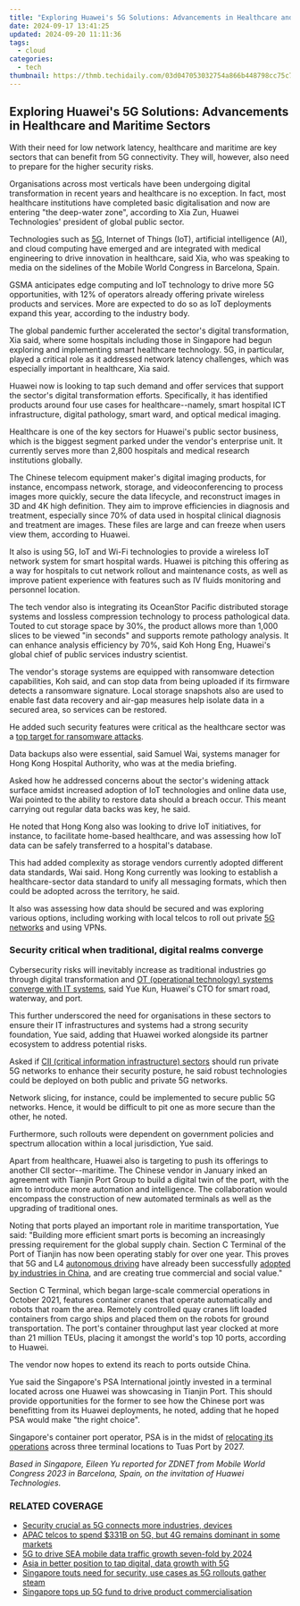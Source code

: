 ```yaml
---
title: "Exploring Huawei's 5G Solutions: Advancements in Healthcare and Maritime Sectors"
date: 2024-09-17 13:41:25
updated: 2024-09-20 11:11:36
tags:
  - cloud
categories:
  - tech
thumbnail: https://thmb.techidaily.com/03d047053032754a866b448798cc75c77a872c39fcd35dfe08c86add34610351.jpg
---
```


## Exploring Huawei's 5G Solutions: Advancements in Healthcare and Maritime Sectors

With their need for low network latency, healthcare and maritime are key sectors that can benefit from 5G connectivity. They will, however, also need to prepare for the higher security risks. 

Organisations across most verticals have been undergoing digital transformation in recent years and healthcare is no exception. In fact, most healthcare institutions have completed basic digitalisation and now are entering "the deep-water zone", according to Xia Zun, Huawei Technologies' president of global public sector. 

Technologies such as [5G](https://www.zdnet.com/article/asia-in-better-position-to-tap-digital-data-growth-with-5g/), Internet of Things (IoT), artificial intelligence (AI), and cloud computing have emerged and are integrated with medical engineering to drive innovation in healthcare, said Xia, who was speaking to media on the sidelines of the Mobile World Congress in Barcelona, Spain. 

GSMA anticipates edge computing and IoT technology to drive more 5G opportunities, with 12% of operators already offering private wireless products and services. More are expected to do so as IoT deployments expand this year, according to the industry body. 

The global pandemic further accelerated the sector's digital transformation, Xia said, where some hospitals including those in Singapore had begun exploring and implementing smart healthcare technology. 5G, in particular, played a critical role as it addressed network latency challenges, which was especially important in healthcare, Xia said. 

Huawei now is looking to tap such demand and offer services that support the sector's digital transformation efforts. Specifically, it has identified products around four use cases for healthcare--namely, smart hospital ICT infrastructure, digital pathology, smart ward, and optical medical imaging. 

Healthcare is one of the key sectors for Huawei's public sector business, which is the biggest segment parked under the vendor's enterprise unit. It currently serves more than 2,800 hospitals and medical research institutions globally. 

The Chinese telecom equipment maker's digital imaging products, for instance, encompass network, storage, and videoconferencing to process images more quickly, secure the data lifecycle, and reconstruct images in 3D and 4K high definition. They aim to improve efficiencies in diagnosis and treatment, especially since 70% of data used in hospital clinical diagnosis and treatment are images. These files are large and can freeze when users view them, according to Huawei. 

It also is using 5G, IoT and Wi-Fi technologies to provide a wireless IoT network system for smart hospital wards. Huawei is pitching this offering as a way for hospitals to cut network rollout and maintenance costs, as well as improve patient experience with features such as IV fluids monitoring and personnel location.

The tech vendor also is integrating its OceanStor Pacific distributed storage systems and lossless compression technology to process pathological data. Touted to cut storage space by 30%, the product allows more than 1,000 slices to be viewed "in seconds" and supports remote pathology analysis. It can enhance analysis efficiency by 70%, said Koh Hong Eng, Huawei's global chief of public services industry scientist. 

The vendor's storage systems are equipped with ransomware detection capabilities, Koh said, and can stop data from being uploaded if its firmware detects a ransomware signature. Local storage snapshots also are used to enable fast data recovery and air-gap measures help isolate data in a secured area, so services can be restored. 

He added such security features were critical as the healthcare sector was a [top target for ransomware attacks](https://www.zdnet.com/article/fbi-these-hackers-are-targeting-healthcare-records-and-it-systems-with-maui-ransomware/). 

Data backups also were essential, said Samuel Wai, systems manager for Hong Kong Hospital Authority, who was at the media briefing. 

Asked how he addressed concerns about the sector's widening attack surface amidst increased adoption of IoT technologies and online data use, Wai pointed to the ability to restore data should a breach occur. This meant carrying out regular data backs was key, he said. 

He noted that Hong Kong also was looking to drive IoT initiatives, for instance, to facilitate home-based healthcare, and was assessing how IoT data can be safely transferred to a hospital's database. 

This had added complexity as storage vendors currently adopted different data standards, Wai said. Hong Kong currently was looking to establish a healthcare-sector data standard to unify all messaging formats, which then could be adopted across the territory, he said. 

It also was assessing how data should be secured and was exploring various options, including working with local telcos to roll out private [5G networks](https://www.zdnet.com/article/security-crucial-as-5g-connects-more-industries-devices/) and using VPNs. 

### Security critical when traditional, digital realms converge

Cybersecurity risks will inevitably increase as traditional industries go through digital transformation and [OT (operational technology) systems converge with IT systems](https://www.zdnet.com/article/singapore-talks-up-ot-security-looks-to-add-medical-devices-to-labelling-scheme/), said Yue Kun, Huawei's CTO for smart road, waterway, and port. 

This further underscored the need for organisations in these sectors to ensure their IT infrastructures and systems had a strong security foundation, Yue said, adding that Huawei worked alongside its partner ecosystem to address potential risks. 

Asked if [CII (critical information infrastructure) sectors](https://www.zdnet.com/article/singapore-wants-all-critical-infrastructures-to-be-ready-for-cyber-threats/) should run private 5G networks to enhance their security posture, he said robust technologies could be deployed on both public and private 5G networks. 

Network slicing, for instance, could be implemented to secure public 5G networks. Hence, it would be difficult to pit one as more secure than the other, he noted. 

Furthermore, such rollouts were dependent on government policies and spectrum allocation within a local jurisdiction, Yue said. 

Apart from healthcare, Huawei also is targeting to push its offerings to another CII sector--maritime. The Chinese vendor in January inked an agreement with Tianjin Port Group to build a digital twin of the port, with the aim to introduce more automation and intelligence. The collaboration would encompass the construction of new automated terminals as well as the upgrading of traditional ones. 

Noting that ports played an important role in maritime transportation, Yue said: "Building more efficient smart ports is becoming an increasingly pressing requirement for the global supply chain. Section C Terminal of the Port of Tianjin has now been operating stably for over one year. This proves that 5G and L4 [autonomous driving](https://www.zdnet.com/article/alibaba-cloud-deloitte-set-up-china-facility-to-drive-automotive-applications/) have already been successfully [adopted by industries in China](https://www.zdnet.com/article/china-lays-out-five-year-plan-to-be-global-robotics-hub/), and are creating true commercial and social value." 

Section C Terminal, which began large-scale commercial operations in October 2021, features container cranes that operate automatically and robots that roam the area. Remotely controlled quay cranes lift loaded containers from cargo ships and placed them on the robots for ground transportation. The port's container throughput last year clocked at more than 21 million TEUs, placing it amongst the world's top 10 ports, according to Huawei.

The vendor now hopes to extend its reach to ports outside China. 

Yue said the Singapore's PSA International jointly invested in a terminal located across one Huawei was showcasing in Tianjin Port. This should provide opportunities for the former to see how the Chinese port was benefitting from its Huawei deployments, he noted, adding that he hoped PSA would make "the right choice". 

Singapore's container port operator, PSA is in the midst of [relocating its operations](https://www.mpa.gov.sg/maritime-singapore/port-of-the-future) across three terminal locations to Tuas Port by 2027\. 

_Based in Singapore, Eileen Yu reported for ZDNET from Mobile World Congress 2023 in Barcelona, Spain, on the invitation of Huawei Technologies._ 

### RELATED COVERAGE

* [Security crucial as 5G connects more industries, devices](https://www.zdnet.com/article/security-crucial-as-5g-connects-more-industries-devices/)
* [APAC telcos to spend $331B on 5G, but 4G remains dominant in some markets](https://www.zdnet.com/article/apac-telcos-to-spend-331b-on-5g-but-4g-remains-dominant-in-some-markets/)
* [5G to drive SEA mobile data traffic growth seven-fold by 2024](https://www.zdnet.com/article/5g-to-drive-sea-mobile-data-traffic-growth-seven-fold-by-2024/)
* [Asia in better position to tap digital, data growth with 5G](https://www.zdnet.com/article/asia-in-better-position-to-tap-digital-data-growth-with-5g/)
* [Singapore touts need for security, use cases as 5G rollouts gather steam](https://www.zdnet.com/article/singapore-touts-need-for-security-use-cases-as-5g-rollouts-gather-steam/)
* [Singapore tops up 5G fund to drive product commercialisation](https://www.zdnet.com/article/singapore-tops-up-5g-fund-to-drive-product-commercialisation/)

<ins class="adsbygoogle"
     style="display:block"
     data-ad-format="autorelaxed"
     data-ad-client="ca-pub-7571918770474297"
     data-ad-slot="1223367746"></ins>



<ins class="adsbygoogle"
     style="display:block"
     data-ad-client="ca-pub-7571918770474297"
     data-ad-slot="8358498916"
     data-ad-format="auto"
     data-full-width-responsive="true"></ins>
